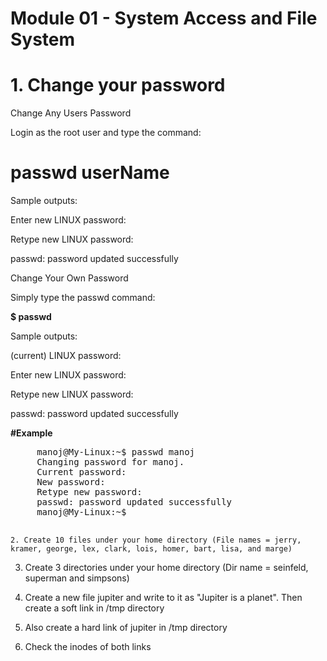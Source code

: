 # Module 01 - System Access and File System

#   1.  Change your password
Change Any Users Password

Login as the root user and type the command:

# passwd userName

Sample outputs:

Enter new LINUX password:

Retype new LINUX password:

passwd: password updated successfully

Change Your Own Password

Simply type the passwd command:

**$ passwd**

Sample outputs:

(current) LINUX password:

Enter new LINUX password:

Retype new LINUX password:

passwd: password updated successfully

**#Example**
<pre>
     manoj@My-Linux:~$ passwd manoj
     Changing password for manoj.
     Current password: 
     New password: 
     Retype new password: 
     passwd: password updated successfully
     manoj@My-Linux:~$ 
     </pre>
    2. Create 10 files under your home directory (File names = jerry, kramer, george, lex, clark, lois, homer, bart, lisa, and marge)

   3.  Create 3 directories under your home directory (Dir name = seinfeld, superman and simpsons)  

   4. Create a new file jupiter and write to it as "Jupiter is a planet".  Then create a soft link in /tmp directory

   5. Also create a hard link of jupiter in /tmp directory

   6. Check the inodes of both links 
